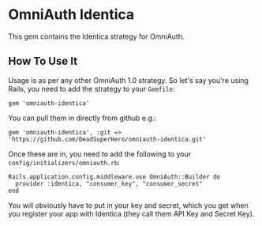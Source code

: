# OmniAuth Identica

This gem contains the Identica strategy for OmniAuth.

## How To Use It

Usage is as per any other OmniAuth 1.0 strategy. So let's say you're using Rails, you need to add the strategy to your `Gemfile`:

    gem 'omniauth-identica'

You can pull them in directly from github e.g.:

    gem 'omniauth-identica', :git => 'https://github.com/DeadSuperHero/omniauth-identica.git'

Once these are in, you need to add the following to your `config/initializers/omniauth.rb`:

    Rails.application.config.middleware.use OmniAuth::Builder do
      provider :identica, "consumer_key", "consumer_secret" 
    end

You will obviously have to put in your key and secret, which you get when you register your app with Identica (they call them API Key and Secret Key). 